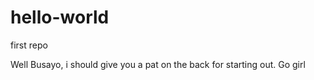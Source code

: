 # hello-world
first repo

Well Busayo, i should give you a pat on the back for starting out. Go girl
